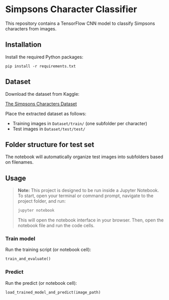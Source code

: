 ﻿# Simpsons Character Classifier

This repository contains a TensorFlow CNN model to classify Simpsons characters from images.

## Installation

Install the required Python packages:

```
pip install -r requirements.txt
```

## Dataset

Download the dataset from Kaggle:

[The Simpsons Characters Dataset](https://www.kaggle.com/datasets/alexattia/the-simpsons-characters-dataset/data)

Place the extracted dataset as follows:

- Training images in `Dataset/train/` (one subfolder per character)
- Test images in `Dataset/test/test/`

## Folder structure for test set

The notebook will automatically organize test images into subfolders based on filenames.

## Usage

> **Note:** This project is designed to be run inside a Jupyter Notebook.  
> To start, open your terminal or command prompt, navigate to the project folder, and run:
>
> ```bash
> jupyter notebook
> ```
>
> This will open the notebook interface in your browser. Then, open the notebook file and run the code cells.

### Train model

Run the training script (or notebook cell):

```python
train_and_evaluate()
```

### Predict

Run the predict (or notebook cell):

```python
load_trained_model_and_predict(image_path)
```
